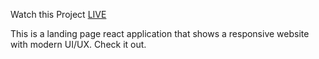 Watch this Project [LIVE](https://gpt3-react-frontend-by-bipinsitoula.netlify.app/)

This is a landing page react application that shows a responsive website with modern UI/UX.
Check it out.
